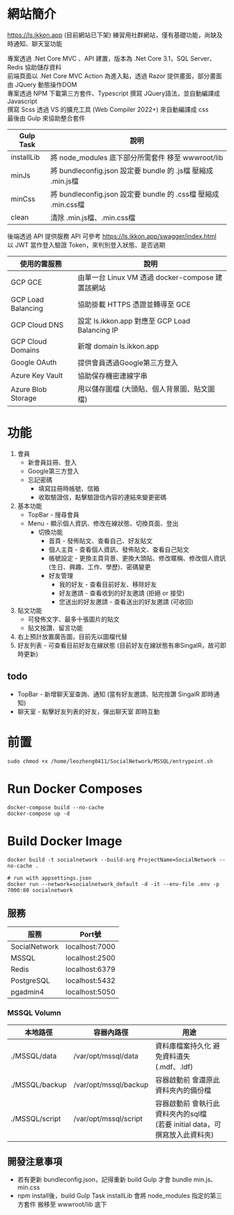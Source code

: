 # 網站簡介

https://ls.ikkon.app (目前網站已下架)
練習用社群網站，僅有基礎功能，尚缺及時通知、聊天室功能

專案透過 .Net Core MVC 、API 建置，版本為 .Net Core 3.1，SQL Server、Redis 協助儲存資料  
前端頁面以 .Net Core MVC Action 為進入點，透過 Razor 提供畫面，部分畫面 由 JQuery 動態操作DOM  
專案透過 NPM 下載第三方套件、Typescript 撰寫 JQuery語法，並自動編譯成 Javascript  
撰寫 Scss 透過 VS 的擴充工具 (Web Compiler 2022+) 來自動編譯成 css  
最後由 Gulp 來協助整合套件 

|  Gulp Task | 說明 |
|  ----			 | ---- |
| installLib | 將 node_modules 底下部分所需套件 移至 wwwroot/lib |
| minJs			 | 將 bundleconfig.json 設定要 bundle 的 .js檔 壓縮成 .min.js檔	|
| minCss		 | 將 bundleconfig.json 設定要 bundle 的 .css檔 壓縮成 .min.css檔	|
| clean		   | 清除 .min.js檔、.min.css檔	|


後端透過 API 提供服務
API 可參考 https://ls.ikkon.app/swagger/index.html  
以 JWT 當作登入驗證 Token，來判別登入狀態、是否過期

|  使用的雲服務 | 說明 |
|  ---- | ---- |
| GCP GCE	           | 由單一台 Linux VM 透過 docker-compose 建置該網站 |
| GCP Load Balancing | 協助掛載 HTTPS 憑證並轉導至 GCE	|
| GCP Cloud DNS      | 設定 ls.ikkon.app 對應至 GCP Load Balancing IP	|
| GCP Cloud Domains	 | 新增 domain ls.ikkon.app	|
| Google OAuth		   | 提供會員透過Google第三方登入	|
| Azure Key Vault		 | 協助保存機密連線字串	|
| Azure Blob Storage | 用以儲存圖檔 (大頭貼、個人背景圖、貼文圖檔)	|

# 功能

1. 會員
   * 新會員註冊、登入
   * Google第三方登入
   * 忘記密碼
     * 填寫註冊時帳號、信箱
     * 收取驗證信，點擊驗證信內容的連結來變更密碼
2. 基本功能
   * TopBar - 搜尋會員
   * Menu - 顯示個人資訊、修改在線狀態、切換頁面、登出
     * 切換功能 
       * 首頁 - 發佈貼文、查看自己、好友貼文
       * 個人主頁 - 查看個人資訊、發佈貼文、查看自己貼文
       * 帳號設定 - 更換主頁背景、更換大頭貼、修改暱稱、修改個人資訊(生日、興趣、工作、學歷)、密碼變更
       * 好友管理
         * 我的好友 - 查看目前好友、移除好友
         * 好友邀請 - 查看收到的好友邀請 (拒絕 or 接受)
         * 您送出的好友邀請 - 查看送出的好友邀請 (可收回)
3. 貼文功能
   * 可發佈文字、最多十張圖片的貼文
   * 貼文按讚、留言功能
4. 右上預計放置廣告圖，目前先以圖檔代替
5. 好友列表 - 可查看目前好友在線狀態 (目前好友在線狀態有串SingalR，故可即時更新)

## todo
* TopBar - 新增聊天室查詢、通知 (當有好友邀請、貼完按讚 SingalR 即時通知)
* 聊天室 - 點擊好友列表的好友，彈出聊天室 即時互動

# 前置
```
sudo chmod +x /home/leozheng0411/SocialNetwork/MSSQL/entrypoint.sh
```

# Run Docker Composes
```
docker-compose build --no-cache
docker-compose up -d
```

# Build Docker Image 
```
docker build -t socialnetwork --build-arg ProjectName=SocialNetwork --no-cache .

# run with appsettings.json 
docker run --network=socialnetwork_default -d -it --env-file .env -p 7000:80 socialnetwork
```


## 服務

|  服務			| Port號				|
|  ----			| ----				|
| SocialNetwork	| localhost:7000	|
| MSSQL			| localhost:2500	|
| Redis			| localhost:6379	|
| PostgreSQL	| localhost:5432	|
| pgadmin4		| localhost:5050	|

### MSSQL Volumn
|  本地路徑			| 容器內路徑				| 用途				|
|  ----				| ----					| ----				|
| ./MSSQL/data		| /var/opt/mssql/data	| 資料庫檔案持久化 避免資料遺失 (.mdf、.ldf)	|
| ./MSSQL/backup	| /var/opt/mssql/backup	| 容器啟動前 會還原此資料夾內的備份檔	|
| ./MSSQL/script	| /var/opt/mssql/script	| 容器啟動前 會執行此資料夾內的sql檔 <br> (若要 initial data，可撰寫放入此資料夾)	|

## 開發注意事項

- 若有更新 bundleconfig.json，記得重新 build Gulp 才會 bundle min.js、min.css
- npm install後，build Gulp Task installLib 會將 node_modules 指定的第三方套件 搬移至 wwwroot/lib 底下
